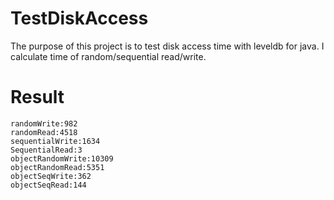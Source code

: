 # TestDiskAccess
The purpose of this project is to test disk access time with leveldb for java. I calculate time of random/sequential read/write.

# Result
```
randomWrite:982
randomRead:4518
sequentialWrite:1634
SequentialRead:3
objectRandomWrite:10309
objectRandomRead:5351
objectSeqWrite:362
objectSeqRead:144
```
